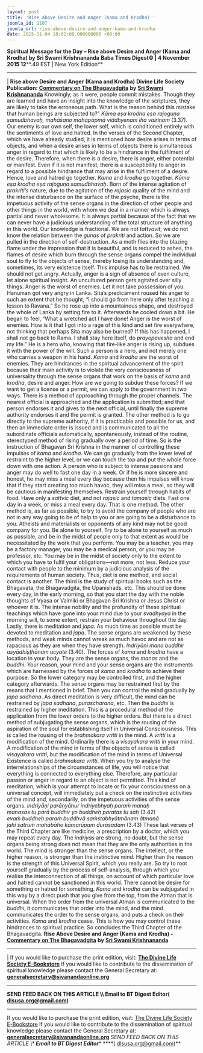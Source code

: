 ```yaml
---
layout: post
title: 'Rise above Desire and Anger (Kama and Krodha) '
joomla_id: 1107
joomla_url: rise-above-desire-and-anger-kama-and-krodha
date: 2015-11-04 18:02:06.000000000 +00:00
---
```

**Spiritual Message for the Day – Rise above Desire and Anger (Kama and Krodha) by Sri Swami Krishnananda**
 **Baba Times Digest© | 4 November 2015 12****.49 EST | New York Edition**
* * *
| 
**Rise above Desire and Anger**
**(Kama and Krodha)**
**Divine Life Society Publication:** [**Commentary on The Bhagavadgita**](http://www.swami-krishnananda.org/bgita/bgita_07.html) **by** [**Sri Swami Krishnananda**](http://www.dlshq.org/saints/krishnananda.htm)
Knowingly, as it were, people commit mistakes. Though they are learned and have an insight into the knowledge of the scriptures, they are likely to take the erroneous path. What is the reason behind this mistake that human beings are subjected to?”
_Kāma eṣa krodha eṣa rajoguṇa samudbhavaḥ, mahāśano mahāpāpmā viddhyenam iha vairiṇam_ (3.37). Our enemy is our own self, the lower self, which is conditioned entirely with the sentiments of love and hatred. In the verses of the Second Chapter, which we have already studied, it is mentioned how desire arises in terms of objects, and when a desire arises in terms of objects there is simultaneous anger in regard to that which is likely to be a hindrance in the fulfilment of the desire. Therefore, when there is a desire, there is anger, either potential or manifest. Even if it is not manifest, there is a susceptibility to anger in regard to a possible hindrance that may arise in the fulfilment of a desire. Hence, love and hatred go together. _Kama_ and _krodha_ go together.
_Kāma eṣa krodha eṣa rajoguṇa samudbhavaḥ_. Born of the intense agitation of _prakriti’s_ nature, due to the agitation of the _rajasic_ quality of the mind and the intense disturbance on the surface of the psyche, there is the impetuous activity of the sense organs in the direction of other people and other things in the world, with whom we deal in a manner which is always partial and never wholesome. It is always partial because of the fact that we can never have a judicious understanding of the total structure of anything in this world. Our knowledge is fractional. We are not _tattvavit_; we do not know the relation between the _gunas_ of _prakriti_ and action. So we are pulled in the direction of self-destruction. As a moth flies into the blazing flame under the impression that it is beautiful, and is reduced to ashes, the flames of desire which burn through the sense organs compel the individual soul to fly to the objects of sense, thereby losing its understanding and, sometimes, its very existence itself.
This impulse has to be restrained. We should not get angry. Actually, anger is a sign of absence of even culture, let alone spiritual insight. An uncultured person gets agitated over silly things. Anger is the worst of enemies. Let it not take possession of you.
Hanuman got very angry in Lanka. Sita’s predicament roused his anger to such an extent that he thought, “I should go from here only after teaching a lesson to Ravana.” So he rose up into a mountainous shape, and destroyed the whole of Lanka by setting fire to it. Afterwards he cooled down a bit. He began to feel, “What a wretched act I have done! Anger is the worst of enemies. How is it that I got into a rage of this kind and set fire everywhere, not thinking that perhaps Sita may also be burned? If this has happened, I shall not go back to Rama. I shall stay here itself, do _prayopavesha_ and end my life.”
He is a hero who, knowing that fire-like anger is rising up, subdues it with the power of the will. Such a person is a hero, and not merely one who carries a weapon in his hand. _Kama_ and _krodha_ are the worst of enemies. They are hindrances in the spiritual advancement of the spirit because their main activity is to violate the very consciousness of universality through the sense organs that work on the basis of _kama_ and _krodha_, desire and anger. How are we going to subdue these forces?
If we want to get a license or a permit, we can apply to the government in two ways. There is a method of approaching through the proper channels. The nearest official is approached and the application is submitted; and that person endorses it and gives to the next official, until finally the supreme authority endorses it and the permit is granted. The other method is to go directly to the supreme authority, if it is practicable and possible for us, and then an immediate order is issued and is communicated to all the subordinate officials automatically, spontaneously, instead of the routine, stereotyped method of rising gradually over a period of time.
So is the instruction of Bhagavan Sri Krishna in the manner of controlling these impulses of _kama_ and _krodha_. We can go gradually from the lower level of restraint to the higher level, or we can touch the top and put the whole force down with one action. A person who is subject to intense passions and anger may do well to fast one day in a week. Or if he is more sincere and honest, he may miss a meal every day because then his impulses will know that if they start creating too much havoc, they will miss a meal, so they will be cautious in manifesting themselves. Restrain yourself through habits of food. Have only a _sattvic_ diet, and not _rajasic_ and _tamasic_ diets. Fast one day in a week, or miss a meal every day. That is one method.
The other method is, as far as possible, to try to avoid the company of people who are not in any way going to be of help to you or are going to be a disturbance to you. Atheists and materialists or opponents of any kind may not be good company for you. Be alone to yourself. Try to be alone to yourself as much as possible, and be in the midst of people only to that extent as would be necessitated by the work that you perform. You may be a teacher, you may be a factory manager, you may be a medical person, or you may be professor, etc. You may be in the midst of society only to the extent to which you have to fulfil your obligations—not more, not less. Reduce your contact with people to the minimum by a judicious analysis of the requirements of human society. Thus, diet is one method, and social contact is another.
The third is the study of spiritual books such as the Bhagavata, the Bhagavadgita, the Upanishads, etc. This should be done every day, in the early morning, so that you start the day with the noble thoughts of Vyasa or Valmiki or Bhagavan Sri Krishna or Jesus Christ or whoever it is. The intense nobility and the profundity of these spiritual teachings which have gone into your mind due to your _svadhyaya_ in the morning will, to some extent, restrain your behaviour throughout the day.
Lastly, there is meditation and _japa_. As much time as possible must be devoted to meditation and _japa_. The sense organs are weakened by these methods, and weak minds cannot wreak as much havoc and are not as rapacious as they are when they have strength.
_Indriyāṇi mano buddhir asyādhiṣṭhānam ucyate_ (3.40). The forces of _kama_ and _krodha_ have a location in your body. They are the sense organs, the _manas_ and the _buddhi_. Your reason, your mind and your sense organs are the instruments which are harnessed by the forces of _kama_ and _krodha_ to achieve their purpose. So the lower category may be controlled first, and the higher category afterwards. The sense organs may be restrained first by the means that I mentioned in brief. Then you can control the mind gradually by _japa sadhana_. As direct meditation is very difficult, the mind can be restrained by _japa sadhana_, _purascharana_, etc. Then the _buddhi_ is restrained by higher meditation.
This is a procedural method of the application from the lower orders to the higher orders. But there is a direct method of subjugating the sense organs, which is the rousing of the aspiration of the soul for establishing itself in Universal Consciousness. This is called the rousing of the _brahmakara vritti_ in the mind. A _vritti_ is a modification of the mind. Ordinarily there is a _visayakara vritti_ in your mind. A modification of the mind in terms of the objects of sense is called _visayakara vritti_, but the modification of the mind in terms of Universal Existence is called _brahmakara vritti_. When you try to analyse the interrelationships of the circumstances of life, you will notice that everything is connected to everything else. Therefore, any particular passion or anger in regard to an object is not permitted. This kind of meditation, which is your attempt to locate or fix your consciousness on a universal concept, will immediately put a check on the instinctive activities of the mind and, secondarily, on the impetuous activities of the sense organs.
_indriyāṇi parāṇyāhur indriyebhyaḥ paraṁ manaḥ_  
 _manasas tu parā buddhir yo buddheḥ paratas tu saḥ_ (3.42)  
 _evaṁ buddheḥ paraṁ buddhvā saṁstabhyātmānam ātmanā_  
 _jahi śatruṁ mahābāho kāmarūpaṁ durāsadam_ (3.43)
These last verses of the Third Chapter are like medicine, a prescription by a doctor, which you may repeat every day. The _indriyas_ are strong, no doubt, but the sense organs being strong does not mean that they are the only authorities in the world. The mind is stronger than the sense organs. The intellect, or the higher reason, is stronger than the instinctive mind. Higher than the reason is the strength of this Universal Spirit, which you really are. So try to root yourself gradually by the process of self-analysis, through which you realise the interconnection of all things, on account of which particular love and hatred cannot be sanctioned in this world. There cannot be desire for something or hatred for something. _Kama_ and _krodha_ can be subjugated in this way by a direct push that you give from the top, from the Atman that is universal. When the order from the universal Atman is communicated to the _buddhi_, it communicates that order into the mind, and the mind communicates the order to the sense organs, and puts a check on their activities. _Kama_ and _krodha_ cease. This is how you may control these hindrances to spiritual practice. So concludes the Third Chapter of the Bhagavadgita.
**Rise Above Desire and Anger (Kama and Krodha) -** [**Commentary on The Bhagavadgita**](http://www.swami-krishnananda.org/bgita/bgita_07.html) **by** [**Sri Swami Krishnananda**](http://www.dlshq.org/saints/krishnananda.htm)
****  
 |
If you would like to purchase the print edition, visit: **[The Divine Life Society E-Bookstore](http://www.dlshq.org/download/download.htm)**
If you would like to contribute to the dissemination of spiritual knowledge please contact the General Secretary at: [](mailto:%20%3Cscript%20type=%27text/javascript%27%3E%20%3C%21--%20var%20prefix%20=%20%27ma%27%20+%20%27il%27%20+%20%27to%27;%20var%20path%20=%20%27hr%27%20+%20%27ef%27%20+%20%27=%27;%20var%20addy57016%20=%20%27generalsecretary%27%20+%20%27@%27;%20addy57016%20=%20addy57016%20+%20%27sivanandaonline%27%20+%20%27.%27%20+%20%27org%27;%20document.write%28%27%3Ca%20%27%20+%20path%20+%20%27%5C%27%27%20+%20prefix%20+%20%27:%27%20+%20addy57016%20+%20%27%5C%27%3E%27%29;%20document.write%28addy57016%29;%20document.write%28%27%3C%5C/a%3E%27%29;%20//--%3E%5Cn%20%3C/script%3E%3Cscript%20type=%27text/javascript%27%3E%20%3C%21--%20document.write%28%27%3Cspan%20style=%5C%27display:%20none;%5C%27%3E%27%29;%20//--%3E%20%3C/script%3EThis%20email%20address%20is%20being%20protected%20from%20spambots.%20You%20need%20JavaScript%20enabled%20to%20view%20it.%20%3Cscript%20type=%27text/javascript%27%3E%20%3C%21--%20document.write%28%27%3C/%27%29;%20document.write%28%27span%3E%27%29;%20//--%3E%20%3C/script%3E?subject=Contribution%20to%20Dissemination%20of%20Spiritual%20Knowledge) **generalsecretary@sivanandaonline.org**
****
**SEND FEED BACK ON THIS ARTICLE \\\ Email to BT Digest Editor[](mailto:%20%3Cscript%20type=%27text/javascript%27%3E%20%3C%21--%20var%20prefix%20=%20%27ma%27%20+%20%27il%27%20+%20%27to%27;%20var%20path%20=%20%27hr%27%20+%20%27ef%27%20+%20%27=%27;%20var%20addy72654%20=%20%27dlsusa.org%27%20+%20%27@%27;%20addy72654%20=%20addy72654%20+%20%27gmail%27%20+%20%27.%27%20+%20%27com%27;%20document.write%28%27%3Ca%20%27%20+%20path%20+%20%27%5C%27%27%20+%20prefix%20+%20%27:%27%20+%20addy72654%20+%20%27%5C%27%3E%27%29;%20document.write%28addy72654%29;%20document.write%28%27%3C%5C/a%3E%27%29;%20//--%3E%5Cn%20%3C/script%3E%3Cscript%20type=%27text/javascript%27%3E%20%3C%21--%20document.write%28%27%3Cspan%20style=%5C%27display:%20none;%5C%27%3E%27%29;%20//--%3E%20%3C/script%3EThis%20email%20address%20is%20being%20protected%20from%20spambots.%20You%20need%20JavaScript%20enabled%20to%20view%20it.%20%3Cscript%20type=%27text/javascript%27%3E%20%3C%21--%20document.write%28%27%3C/%27%29;%20document.write%28%27span%3E%27%29;%20//--%3E%20%3C/script%3E?subject=DLS%20Posts)( [dlsusa.org@gmail.com](mailto:dlsusa.org@gmail.com))**
* * *
  
If you would like to purchase the print edition, visit: [The Divine Life Society E-Bookstore](http://www.dlshq.org/download/download.htm)
If you would like to contribute to the dissemination of spiritual knowledge please contact the General Secretary at: **[generalsecretary@sivanandaonline.org](mailto:generalsecretary@sivanandaonline.org)**
**SEND FEED BACK ON THIS ARTICLE \\\**  **Email to BT Digest Editor**** [](mailto:%20%3Cscript%20type=%27text/javascript%27%3E%20%3C%21--%20var%20prefix%20=%20%27ma%27%20+%20%27il%27%20+%20%27to%27;%20var%20path%20=%20%27hr%27%20+%20%27ef%27%20+%20%27=%27;%20var%20addy72654%20=%20%27dlsusa.org%27%20+%20%27@%27;%20addy72654%20=%20addy72654%20+%20%27gmail%27%20+%20%27.%27%20+%20%27com%27;%20document.write%28%27%3Ca%20%27%20+%20path%20+%20%27%5C%27%27%20+%20prefix%20+%20%27:%27%20+%20addy72654%20+%20%27%5C%27%3E%27%29;%20document.write%28addy72654%29;%20document.write%28%27%3C%5C/a%3E%27%29;%20//--%3E%5Cn%20%3C/script%3E%3Cscript%20type=%27text/javascript%27%3E%20%3C%21--%20document.write%28%27%3Cspan%20style=%5C%27display:%20none;%5C%27%3E%27%29;%20//--%3E%20%3C/script%3EThis%20email%20address%20is%20being%20protected%20from%20spambots.%20You%20need%20JavaScript%20enabled%20to%20view%20it.%20%3Cscript%20type=%27text/javascript%27%3E%20%3C%21--%20document.write%28%27%3C/%27%29;%20document.write%28%27span%3E%27%29;%20//--%3E%20%3C/script%3E?subject=DLS%20Posts)****( [dlsusa.org@gmail.com](mailto:dlsusa.org@gmail.com))**  
